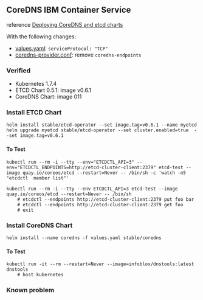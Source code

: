 ## CoreDNS IBM Container Service


reference [Deploying CoreDNS and etcd charts](https://kubernetes.io/docs/tasks/federation/set-up-coredns-provider-federation/)

With the following changes:

* [values.yaml](values.yaml): `serviceProtocol: "TCP"`
* [coredns-provider.conf](coredns-provider.conf): remove `coredns-endpoints`


### Verified 

* Kubernetes 1.7.4
* ETCD Chart 0.5.1: image v0.6.1
* CoreDNS Chart: image  011


### Install ETCD Chart

	helm install stable/etcd-operator --set image.tag=v0.6.1 --name myetcd
	helm upgrade myetcd stable/etcd-operator --set cluster.enabled=true  --set image.tag=v0.6.1

#### To Test

	kubectl run --rm -i --tty --env="ETCDCTL_API=3" --env="ETCDCTL_ENDPOINTS=http://etcd-cluster-client:2379" etcd-test --image quay.io/coreos/etcd --restart=Never -- /bin/sh -c 'watch -n5 "etcdctl  member list"'

	kubectl run --rm -i --tty --env ETCDCTL_API=3 etcd-test --image quay.io/coreos/etcd --restart=Never -- /bin/sh
		# etcdctl --endpoints http://etcd-cluster-client:2379 put foo bar
		# etcdctl --endpoints http://etcd-cluster-client:2379 get foo
		# exit

### Install CoreDNS Chart

	helm install --name coredns -f values.yaml stable/coredns
	
#### To Test
	kubectl run -it --rm --restart=Never --image=infoblox/dnstools:latest dnstools
		# host kubernetes


### Known problem
